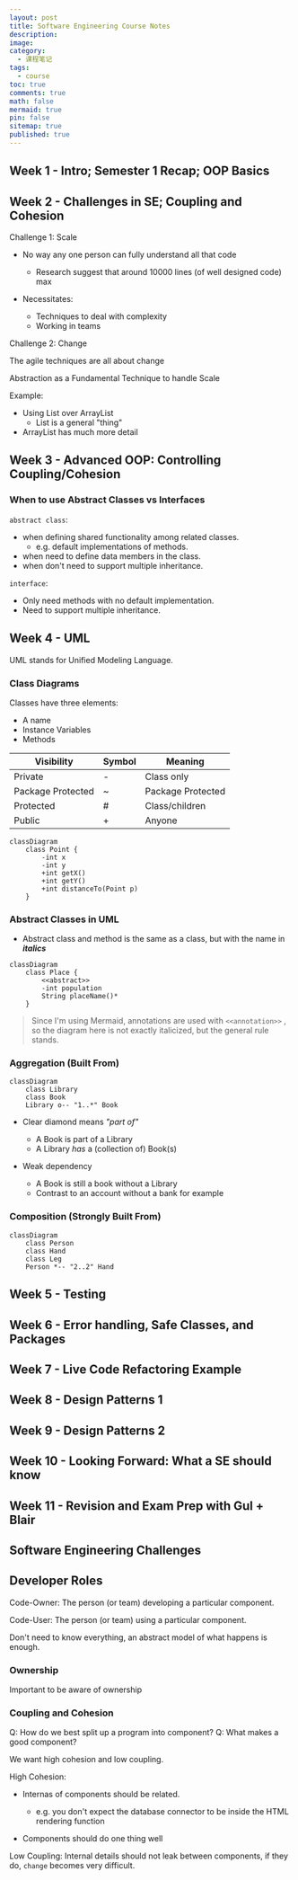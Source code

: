 ```yaml
---
layout: post
title: Software Engineering Course Notes
description:
image:
category:
  - 课程笔记
tags:
  - course
toc: true
comments: true
math: false
mermaid: true
pin: false
sitemap: true
published: true
---
```


## Week 1 - Intro; Semester 1 Recap; OOP Basics

## Week 2 - Challenges in SE; Coupling and Cohesion

Challenge 1: Scale

- No way any one person can fully understand all that code

  - Research suggest that around 10000 lines (of well designed code) max

- Necessitates:
  - Techniques to deal with complexity
  - Working in teams

Challenge 2: Change

The agile techniques are all about change

Abstraction as a Fundamental Technique to handle Scale

Example:

- Using List over ArrayList
  - List is a general "thing"
- ArrayList has much more detail

## Week 3 - Advanced OOP: Controlling Coupling/Cohesion

### When to use Abstract Classes vs Interfaces

`abstract class`:

- when defining shared functionality among related classes.
  - e.g. default implementations of methods.
- when need to define data members in the class.
- when don't need to support multiple inheritance.

`interface`:

- Only need methods with no default implementation.
- Need to support multiple inheritance.

## Week 4 - UML

UML stands for Unified Modeling Language.

### Class Diagrams

Classes have three elements:

- A name
- Instance Variables
- Methods

| Visibility        | Symbol | Meaning           |
| ----------------- | ------ | ----------------- |
| Private           | -      | Class only        |
| Package Protected | ~      | Package Protected |
| Protected         | #      | Class/children    |
| Public            | +      | Anyone            |

```mermaid
classDiagram
    class Point {
        -int x
        -int y
        +int getX()
        +int getY()
        +int distanceTo(Point p)
    }
```

### Abstract Classes in UML

- Abstract class and method is the same as a class, but with the name in **_italics_**

```mermaid
classDiagram
    class Place {
        <<abstract>>
        -int population
        String placeName()*
    }
```

> Since I'm using Mermaid, annotations are used with `<<annotation>>` , so the diagram here is not exactly italicized, but the general rule stands.

### Aggregation (Built From)

```mermaid
classDiagram
    class Library
    class Book
    Library o-- "1..*" Book
```

- Clear diamond means _"part of"_

  - A Book is part of a Library
  - A Library _has_ a (collection of) Book(s)

- Weak dependency
  - A Book is still a book without a Library
  - Contrast to an account without a bank for example

### Composition (Strongly Built From)

```mermaid
classDiagram
    class Person
    class Hand
    class Leg
    Person *-- "2..2" Hand
```

## Week 5 - Testing

## Week 6 - Error handling, Safe Classes, and Packages

## Week 7 - Live Code Refactoring Example

## Week 8 - Design Patterns 1

## Week 9 - Design Patterns 2

## Week 10 - Looking Forward: What a SE should know

## Week 11 - Revision and Exam Prep with Gul + Blair

## Software Engineering Challenges

## Developer Roles

Code-Owner: The person (or team) developing a particular component.

Code-User: The person (or team) using a particular component.

Don't need to know everything, an abstract model of what happens is enough.

### Ownership

Important to be aware of ownership

### Coupling and Cohesion

Q: How do we best split up a program into component?
Q: What makes a good component?

We want high cohesion and low coupling.

High Cohesion:

- Internas of components should be related.

  - e.g. you don't expect the database connector to be inside the HTML rendering function

- Components should do one thing well

Low Coupling:
Internal details should not leak between components, if they do, `change` becomes very difficult.
